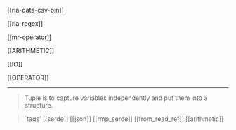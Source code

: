 [[ria-data-csv-bin]]

[[ria-regex]]

[[mr-operator]]

[[ARITHMETIC]]

[[IO]]

[[OPERATOR]]

---

> Tuple is to capture variables independently and put them into a structure.


> `tags' [[serde]] [[json]]  [[rmp_serde]] [[from_read_ref]] [[arithmetic]]
